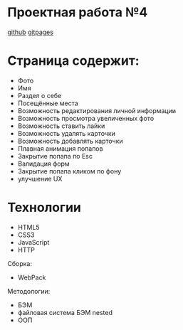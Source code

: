 # Проектная работа №4

[github](https://github.com/ElF649/mesto)
[gitpages](https://elf649.github.io/mesto/)

# Страница содержит:
  - Фото
  - Имя
  - Раздел о себе
  - Посещённые места
  - Возможность редактирования личной информации
  - Возможность просмотра увеличенных фото
  - Возможность ставить лайки
  - Возможность удалять карточки
  - Возможность добавлять карточки
  - Плавная анимация попапов
  - Закрытие попапа по Esc
  - Валидация форм
  - Закрытие попапа кликом по фону  
  - улучшение UX


  

# Технологии

  - HTML5
  - CSS3
  - JavaScript
  - HTTP 
  
Сборка:
  - WebPack

Методологии:
  - БЭМ
  - файловая система БЭМ nested
  - ООП
